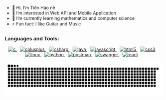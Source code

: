 - 👋 Hi, I’m Tiến Hảo nè
- 👀 I’m interested in Web API and Mobile Application
- 🌱 I’m currently learning mathematics and computer science
- ⚡ Fun fact: I like Guitar and Music
<!---
HaoNguyen2003/HaoNguyen2003 is a ✨ special ✨ repository because its `README.md` (this file) appears on your GitHub profile.
You can click the Preview link to take a look at your changes.
--->
<h3 align="left">Languages and Tools:</h3>
<p align="center">
  <a href="https://www.cprogramming.com/" target="_blank" style="margin-right: 10px;">
    <img src="https://cdn.jsdelivr.net/gh/devicons/devicon/icons/c/c-original.svg" alt="c" width="40" height="40"/>
  </a>
  
  <a href="https://www.w3schools.com/cpp/" target="_blank" style="margin-right: 10px;">
    <img src="https://cdn.jsdelivr.net/gh/devicons/devicon/icons/cplusplus/cplusplus-original.svg" alt="cplusplus" width="40" height="40"/>
  </a>
  
  <a href="https://learn.microsoft.com/en-us/dotnet/csharp/" target="_blank" style="margin-right: 10px;">
    <img src="https://cdn.jsdelivr.net/gh/devicons/devicon/icons/csharp/csharp-original.svg" alt="csharp" width="40" height="40"/>
  </a>
  
  <a href="https://www.java.com/" target="_blank" style="margin-right: 10px;">
    <img src="https://cdn.jsdelivr.net/gh/devicons/devicon/icons/java/java-original.svg" alt="java" width="40" height="40"/>
  </a>
  
  <a href="https://www.javascript.com/" target="_blank" style="margin-right: 10px;">
    <img src="https://cdn.jsdelivr.net/gh/devicons/devicon/icons/javascript/javascript-original.svg" alt="javascript" width="40" height="40"/>
  </a>
  
  <a href="https://www.w3.org/html/" target="_blank" style="margin-right: 10px;">
    <img src="https://cdn.jsdelivr.net/gh/devicons/devicon/icons/html5/html5-original-wordmark.svg" alt="html5" width="40" height="40"/>
  </a>
  
  <a href="https://www.w3schools.com/css/" target="_blank" style="margin-right: 10px;">
    <img src="https://cdn.jsdelivr.net/gh/devicons/devicon/icons/css3/css3-original-wordmark.svg" alt="css3" width="40" height="40"/>
  </a>
  
  <a href="https://www.linux.org/" target="_blank" style="margin-right: 10px;">
    <img src="https://cdn.jsdelivr.net/gh/devicons/devicon/icons/linux/linux-original.svg" alt="linux" width="40" height="40"/>
  </a>
  
  <a href="https://www.python.org/" target="_blank" style="margin-right: 10px;">
    <img src="https://cdn.jsdelivr.net/gh/devicons/devicon/icons/python/python-original.svg" alt="python" width="40" height="40"/>
  </a>
  
  <a href="https://www.postman.com/" target="_blank" style="margin-right: 10px;">
    <img src="https://www.vectorlogo.zone/logos/getpostman/getpostman-icon.svg" alt="postman" width="40" height="40"/>
  </a>

  <a href="https://swagger.io/" target="_blank" style="margin-right: 10px;">
    <img src="https://cdn.jsdelivr.net/gh/devicons/devicon/icons/swagger/swagger-original.svg" alt="swagger" width="40" height="40"/>
  </a>
  
  <a href="https://reactjs.org/" target="_blank" style="margin-right: 10px;">
    <img src="https://cdn.jsdelivr.net/gh/devicons/devicon/icons/react/react-original.svg" alt="react" width="40" height="40"/>
  </a>
</p>






<img alt="GitHub Snake" src="https://raw.githubusercontent.com/HaoNguyen2003/HaoNguyen2003/output/github-contribution-grid-snake-dark.svg" />
